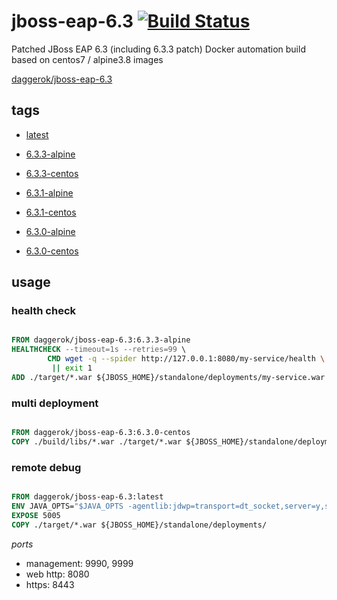 # jboss-eap-6.3 [![Build Status](https://travis-ci.org/daggerok/jboss-eap-6.3.svg?branch=master)](https://travis-ci.org/daggerok/jboss-eap-6.3)
Patched JBoss EAP 6.3 (including 6.3.3 patch) Docker automation build based on centos7 / alpine3.8 images

[daggerok/jboss-eap-6.3](https://hub.docker.com/r/daggerok/jboss-eap-6.3/)

## tags

- [latest](https://github.com/daggerok/jboss-eap-6.3/blob/master/Dockerfile)

- [6.3.3-alpine](https://github.com/daggerok/jboss-eap-6.3/blob/6.3.3-alpine/Dockerfile)
- [6.3.3-centos](https://github.com/daggerok/jboss-eap-6.3/blob/6.3.3-centos/Dockerfile)

- [6.3.1-alpine](https://github.com/daggerok/jboss-eap-6.3/blob/6.3.1-alpine/Dockerfile)
- [6.3.1-centos](https://github.com/daggerok/jboss-eap-6.3/blob/6.3.1-centos/Dockerfile)

- [6.3.0-alpine](https://github.com/daggerok/jboss-eap-6.3/blob/6.3.0-alpine/Dockerfile)
- [6.3.0-centos](https://github.com/daggerok/jboss-eap-6.3/blob/6.3.0-centos/Dockerfile)

## usage

### health check

```Dockerfile

FROM daggerok/jboss-eap-6.3:6.3.3-alpine
HEALTHCHECK --timeout=1s --retries=99 \
        CMD wget -q --spider http://127.0.0.1:8080/my-service/health \
         || exit 1
ADD ./target/*.war ${JBOSS_HOME}/standalone/deployments/my-service.war

```

### multi deployment

```Dockerfile

FROM daggerok/jboss-eap-6.3:6.3.0-centos
COPY ./build/libs/*.war ./target/*.war ${JBOSS_HOME}/standalone/deployments/

```

### remote debug

```Dockerfile

FROM daggerok/jboss-eap-6.3:latest
ENV JAVA_OPTS="$JAVA_OPTS -agentlib:jdwp=transport=dt_socket,server=y,suspend=n,address=5005 "
EXPOSE 5005
COPY ./target/*.war ${JBOSS_HOME}/standalone/deployments/

```

_ports_

- management: 9990, 9999
- web http: 8080
- https: 8443
